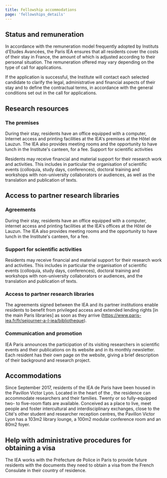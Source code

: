 ```yaml
---
title: Fellowship accommodations
page: 'fellowships_details'
---
```

## Status and remuneration

In accordance with the remuneration model frequently adopted by Instituts d'Etudes Avancées, the Paris IEA ensures that all residents cover the costs of their stay in France, the amount of which is adjusted according to their personal situation. The remuneration offered may vary depending on the type of call for applications.

If the application is successful, the Institute will contact each selected candidate to clarify the legal, administrative and financial aspects of their stay and to define the contractual terms, in accordance with the general conditions set out in the call for applications.

## Research resources

### The premises

During their stay, residents have an office equipped with a computer, Internet access and printing facilities at the IEA's premises at the Hôtel de Lauzun. The IEA also provides meeting rooms and the opportunity to have lunch in the Institute's canteen, for a fee.
Support for scientific activities

Residents may receive financial and material support for their research work and activities. This includes in particular the organisation of scientific events (colloquia, study days, conferences), doctoral training and workshops with non-university collaborators or audiences, as well as the translation and publication of texts.

## Access to partner research libraries

### Agreements

During their stay, residents have an office equipped with a computer, internet access and printing facilities at the IEA's offices at the Hôtel de Lauzun. The IEA also provides meeting rooms and the opportunity to have lunch in the Institute's canteen, for a fee.

### Support for scientific activities

Residents may receive financial and material support for their research work and activities. This includes in particular the organisation of scientific events (colloquia, study days, conferences), doctoral training and workshops with non-university collaborators or audiences, and the translation and publication of texts.

### Access to partner research libraries

The agreements signed between the IEA and its partner institutions enable residents to benefit from privileged access and extended lending rights [in the main Paris libraries] as soon as they arrive (https://www.paris-iea.fr/fr/sejourner-a-l-iea/bibliotheque).

### Communication and promotion

IEA Paris announces the participation of its visiting researchers in scientific events and their publications on its website and in its monthly newsletter. Each resident has their own page on the website, giving a brief description of their background and research project.

## Accommodations

Since September 2017, residents of the IEA de Paris have been housed in the Pavillon Victor Lyon. Located in the heart of the , the residence can accommodate researchers and their families. Twenty or so fully-equipped two- to five-room flats are available.
Conceived as a place to live, meet people and foster intercultural and interdisciplinary exchanges, close to the Cité's other student and researcher reception centres, the Pavillon Victor Lyon has a 103m2 library lounge, a 100m2 modular conference room and an 80m2 foyer.

## Help with administrative procedures for obtaining a visa

The IEA works with the Préfecture de Police in Paris to provide future residents with the documents they need to obtain a visa from the French Consulate in their country of residence.